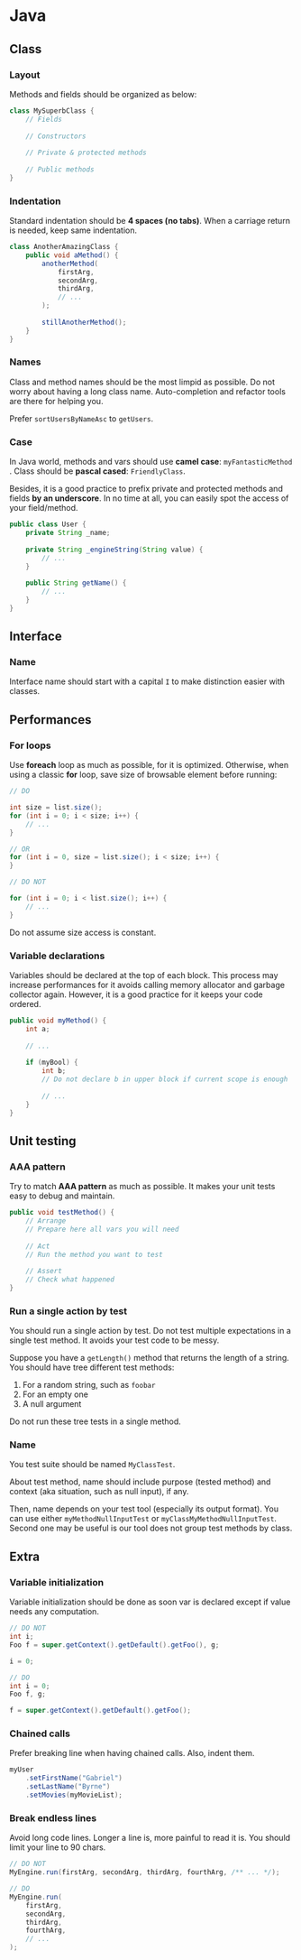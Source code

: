 # Java

## Class

### Layout

Methods and fields should be organized as below:

```java
class MySuperbClass {
	// Fields
	
	// Constructors
	
	// Private & protected methods
	
	// Public methods
}
```

### Indentation

Standard indentation should be **4 spaces (no tabs)**. When a carriage return is needed, keep same indentation.

```java
class AnotherAmazingClass {
    public void aMethod() {
        anotherMethod(
            firstArg,
            secondArg,
            thirdArg,
            // ...
        );
        
        stillAnotherMethod();
    }
}
```

### Names

Class and method names should be the most limpid as possible. Do not worry about having a long class name. Auto-completion and refactor tools are there for helping you.

Prefer `sortUsersByNameAsc` to `getUsers`.

### Case

In Java world, methods and vars should use **camel case**: `myFantasticMethod` . Class should be **pascal cased**: `FriendlyClass`.

Besides, it is a good practice to prefix private and protected methods and fields **by an underscore**. In no time at all, you can easily spot the access of your field/method.

```java
public class User {
    private String _name;
    
    private String _engineString(String value) {
        // ...
    }
    
    public String getName() {
        // ...
    }
}
```

## Interface

### Name

Interface name should start with a capital `I` to make distinction easier with classes.

## Performances

### For loops

Use **foreach** loop as much as possible, for it is optimized. Otherwise, when using a classic **for** loop, save size of browsable element before running:

```java
// DO

int size = list.size();
for (int i = 0; i < size; i++) {
    // ...
}

// OR
for (int i = 0, size = list.size(); i < size; i++) {
}

// DO NOT

for (int i = 0; i < list.size(); i++) {
    // ...
}
```

Do not assume size access is constant.

### Variable declarations

Variables should be declared at the top of each block. This process may increase performances for it avoids calling memory allocator and garbage collector again. However, it is a good practice for it keeps your code ordered. 

```java
public void myMethod() {
    int a;
    
    // ...
    
    if (myBool) {
        int b;
        // Do not declare b in upper block if current scope is enough        
        
        // ...
    }
}
```

## Unit testing

### AAA pattern

Try to match **AAA pattern** as much as possible. It makes your unit tests easy to debug and maintain.

```java
public void testMethod() {
    // Arrange
    // Prepare here all vars you will need
    
    // Act
    // Run the method you want to test
    
    // Assert
    // Check what happened
}
```

### Run a single action by test

You should run a single action by test. Do not test multiple expectations in a single test method. It avoids your test code to be messy. 

Suppose you have a `getLength()` method that returns the length of a string. You should have tree different test methods:

1. For a random string, such as `foobar`
2. For an empty one
3. A null argument

Do not run these tree tests in a single method.

### Name

You test suite should be named `MyClassTest`.

About test method, name should include purpose (tested method) and context (aka situation, such as null input), if any.

Then, name depends on your test tool (especially its output format). You can use either `myMethodNullInputTest` or `myClassMyMethodNullInputTest`. Second one may be useful is our tool does not group test methods by class.

## Extra

### Variable initialization

Variable initialization should be done as soon var is declared except if value needs any computation.

```java
// DO NOT
int i;
Foo f = super.getContext().getDefault().getFoo(), g;

i = 0;

// DO
int i = 0;
Foo f, g;

f = super.getContext().getDefault().getFoo();
``` 

### Chained calls

Prefer breaking line when having chained calls. Also, indent them.

```java
myUser
    .setFirstName("Gabriel")
    .setLastName("Byrne")
    .setMovies(myMovieList);
```

### Break endless lines

Avoid long code lines. Longer a line is, more painful to read it is. You should limit your line to 90 chars.

```java
// DO NOT
MyEngine.run(firstArg, secondArg, thirdArg, fourthArg, /** ... */);

// DO
MyEngine.run(
    firstArg,
    secondArg,
    thirdArg,
    fourthArg,
    // ...
);

```
